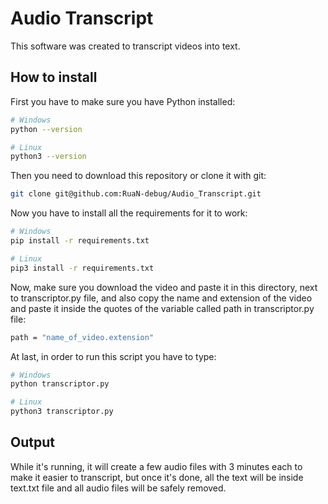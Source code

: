 # Audio Transcript

This software was created to transcript videos into text.

## How to install

First you have to make sure you have Python installed:

```sh
# Windows
python --version

# Linux
python3 --version
```

Then you need to download this repository or clone it with git:

```sh
git clone git@github.com:RuaN-debug/Audio_Transcript.git
```

Now you have to install all the requirements for it to work:

```sh
# Windows
pip install -r requirements.txt

# Linux
pip3 install -r requirements.txt
```

Now, make sure you download the video and paste it in this directory, next to transcriptor.py file, and also copy the name and extension of the video and paste it inside the quotes of the variable called path in transcriptor.py file:

```sh
path = "name_of_video.extension"
```

At last, in order to run this script you have to type:

```sh
# Windows
python transcriptor.py

# Linux
python3 transcriptor.py
```

## Output

While it's running, it will create a few audio files with 3 minutes each to make it easier to transcript, but once it's done, all the text will be inside text.txt file and all audio files will be safely removed.